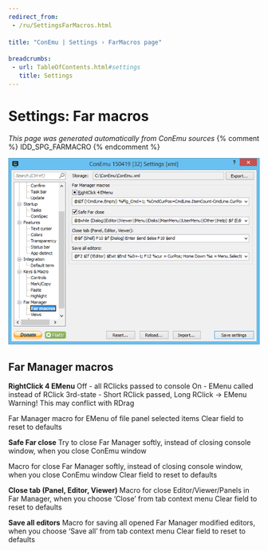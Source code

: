 ```yaml
---
redirect_from:
 - /ru/SettingsFarMacros.html

title: "ConEmu | Settings › FarMacros page"

breadcrumbs:
 - url: TableOfContents.html#settings
   title: Settings
---
```


# Settings: Far macros

*This page was generated automatically from ConEmu sources*
{% comment %} IDD_SPG_FARMACRO {% endcomment %}

![ConEmu Settings: Far macros](/img/Settings-Far-Macros.png)



## Far Manager macros

**RightClick 4 EMenu** Off - all RClicks passed to console On - EMenu called instead of RClick 3rd-state - Short RClick passed, Long RClick -> EMenu Warning! This may conflict with RDrag

Far Manager macro for EMenu of file panel selected items Clear field to reset to defaults

**Safe Far close** Try to close Far Manager softly, instead of closing console window, when you close ConEmu window

Macro for close Far Manager softly, instead of closing console window, when you close ConEmu window Clear field to reset to defaults

**Close tab (Panel, Editor, Viewer)** Macro for close Editor/Viewer/Panels in Far Manager, when you choose ‘Close’ from tab context menu Clear field to reset to defaults

**Save all editors** Macro for saving all opened Far Manager modified editors, when you choose ‘Save all’ from tab context menu Clear field to reset to defaults



